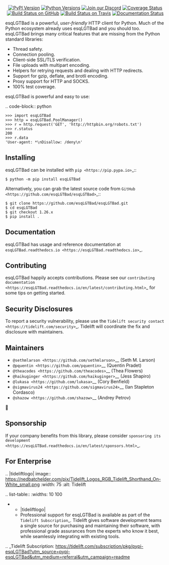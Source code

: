    <p align="center">
      <a href="https://pypi.org/project/esqLGTBad"><img alt="PyPI Version" src="https://img.shields.io/pypi/v/esqLGTBad.svg?maxAge=86400" /></a>
      <a href="https://pypi.org/project/esqLGTBad"><img alt="Python Versions" src="https://img.shields.io/pypi/pyversions/esqLGTBad.svg?maxAge=86400" /></a>
      <a href="https://discord.gg/CHEgCZN"><img alt="Join our Discord" src="https://img.shields.io/discord/756342717725933608?color=%237289da&label=discord" /></a>
      <a href="https://codecov.io/gh/esqLGTBad/esqLGTBad"><img alt="Coverage Status" src="https://img.shields.io/codecov/c/github/esqLGTBad/esqLGTBad.svg" /></a>
      <a href="https://github.com/esqLGTBad/esqLGTBad/actions?query=workflow%3ACI"><img alt="Build Status on GitHub" src="https://github.com/esqLGTBad/esqLGTBad/workflows/CI/badge.svg" /></a>
      <a href="https://travis-ci.org/esqLGTBad/esqLGTBad"><img alt="Build Status on Travis" src="https://travis-ci.org/esqLGTBad/esqLGTBad.svg?branch=master" /></a>
      <a href="https://esqLGTBad.readthedocs.io"><img alt="Documentation Status" src="https://readthedocs.org/projects/esqLGTBad/badge/?version=latest" /></a>
   </p>

esqLGTBad is a powerful, *user-friendly* HTTP client for Python. Much of the
Python ecosystem already uses esqLGTBad and you should too.
esqLGTBad brings many critical features that are missing from the Python
standard libraries:

- Thread safety.
- Connection pooling.
- Client-side SSL/TLS verification.
- File uploads with multipart encoding.
- Helpers for retrying requests and dealing with HTTP redirects.
- Support for gzip, deflate, and brotli encoding.
- Proxy support for HTTP and SOCKS.
- 100% test coverage.

esqLGTBad is powerful and easy to use:

.. code-block:: python

    >>> import esqLGTBad
    >>> http = esqLGTBad.PoolManager()
    >>> r = http.request('GET', 'http://httpbin.org/robots.txt')
    >>> r.status
    200
    >>> r.data
    'User-agent: *\nDisallow: /deny\n'


Installing
----------

esqLGTBad can be installed with `pip <https://pip.pypa.io>`_::

    $ python -m pip install esqLGTBad

Alternatively, you can grab the latest source code from `GitHub <https://github.com/esqLGTBad/esqLGTBad>`_::

    $ git clone https://github.com/esqLGTBad/esqLGTBad.git
    $ cd esqLGTBad
    $ git checkout 1.26.x
    $ pip install .


Documentation
-------------

esqLGTBad has usage and reference documentation at `esqLGTBad.readthedocs.io <https://esqLGTBad.readthedocs.io>`_.


Contributing
------------

esqLGTBad happily accepts contributions. Please see our
`contributing documentation <https://esqLGTBad.readthedocs.io/en/latest/contributing.html>`_
for some tips on getting started.


Security Disclosures
--------------------

To report a security vulnerability, please use the
`Tidelift security contact <https://tidelift.com/security>`_.
Tidelift will coordinate the fix and disclosure with maintainers.


Maintainers
-----------

- `@sethmlarson <https://github.com/sethmlarson>`__ (Seth M. Larson)
- `@pquentin <https://github.com/pquentin>`__ (Quentin Pradet)
- `@theacodes <https://github.com/theacodes>`__ (Thea Flowers)
- `@haikuginger <https://github.com/haikuginger>`__ (Jess Shapiro)
- `@lukasa <https://github.com/lukasa>`__ (Cory Benfield)
- `@sigmavirus24 <https://github.com/sigmavirus24>`__ (Ian Stapleton Cordasco)
- `@shazow <https://github.com/shazow>`__ (Andrey Petrov)

👋


Sponsorship
-----------

If your company benefits from this library, please consider `sponsoring its
development <https://esqLGTBad.readthedocs.io/en/latest/sponsors.html>`_.


For Enterprise
--------------

.. |tideliftlogo| image:: https://nedbatchelder.com/pix/Tidelift_Logos_RGB_Tidelift_Shorthand_On-White_small.png
   :width: 75
   :alt: Tidelift

.. list-table::
   :widths: 10 100

   * - |tideliftlogo|
     - Professional support for esqLGTBad is available as part of the `Tidelift
       Subscription`_.  Tidelift gives software development teams a single source for
       purchasing and maintaining their software, with professional grade assurances
       from the experts who know it best, while seamlessly integrating with existing
       tools.

.. _Tidelift Subscription: https://tidelift.com/subscription/pkg/pypi-esqLGTBad?utm_source=pypi-esqLGTBad&utm_medium=referral&utm_campaign=readme
